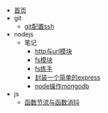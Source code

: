 * [首页](/)
* git
    * [git配置ssh](articles/git/git-ssh)
* nodejs
    * 笔记
        * [http与url模块](articles/nodejs/note/http&url)
        * [fs模块](articles/nodejs/note/fs)
        * [fs练手](articles/nodejs/note/fsdemo)
        * [封装一个简单的express](articles/nodejs/note/myexpress)
        * [node操作mongodb](articles/nodejs/note/node-mongo)
* js
    * [函数节流与函数消抖](articles/js/debounce.md)
